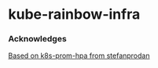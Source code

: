 # kube-rainbow-infra

### Acknowledges

[Based on k8s-prom-hpa from stefanprodan](https://github.com/stefanprodan/k8s-prom-hpa)
